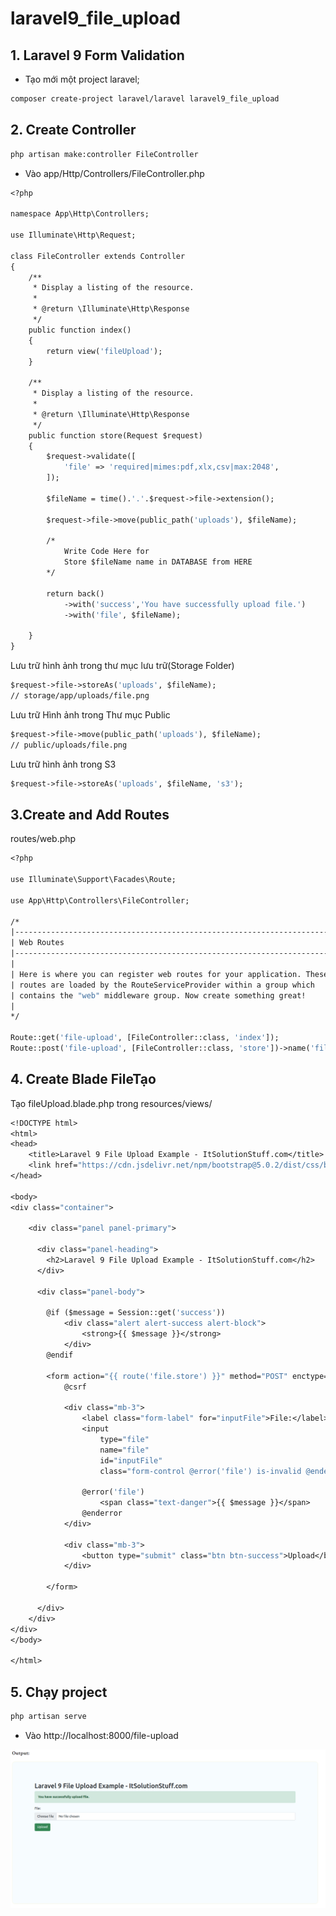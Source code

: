 # laravel9_file_upload
## 1. Laravel 9 Form Validation
- Tạo mới một project laravel;

```Dockerfile
composer create-project laravel/laravel laravel9_file_upload
```

## 2. Create Controller

```Dockerfile
php artisan make:controller FileController
```
- Vào app/Http/Controllers/FileController.php

```Dockerfile
<?php
  
namespace App\Http\Controllers;
   
use Illuminate\Http\Request;
  
class FileController extends Controller
{
    /**
     * Display a listing of the resource.
     *
     * @return \Illuminate\Http\Response
     */
    public function index()
    {
        return view('fileUpload');
    }
    
    /**
     * Display a listing of the resource.
     *
     * @return \Illuminate\Http\Response
     */
    public function store(Request $request)
    {
        $request->validate([
            'file' => 'required|mimes:pdf,xlx,csv|max:2048',
        ]);
    
        $fileName = time().'.'.$request->file->extension();  
     
        $request->file->move(public_path('uploads'), $fileName);
   
        /*  
            Write Code Here for
            Store $fileName name in DATABASE from HERE 
        */
     
        return back()
            ->with('success','You have successfully upload file.')
            ->with('file', $fileName);
   
    }
}
```

Lưu trữ hình ảnh trong thư mục lưu trữ(Storage Folder)

```Dockerfile
$request->file->storeAs('uploads', $fileName);
// storage/app/uploads/file.png
```

Lưu trữ Hình ảnh trong Thư mục Public

```Dockerfile
$request->file->move(public_path('uploads'), $fileName);
// public/uploads/file.png
```
Lưu trữ hình ảnh trong S3

```Dockerfile
$request->file->storeAs('uploads', $fileName, 's3');
```

## 3.Create and Add Routes
routes/web.php

```Dockerfile
<?php
  
use Illuminate\Support\Facades\Route;
  
use App\Http\Controllers\FileController;
  
/*
|--------------------------------------------------------------------------
| Web Routes
|--------------------------------------------------------------------------
|
| Here is where you can register web routes for your application. These
| routes are loaded by the RouteServiceProvider within a group which
| contains the "web" middleware group. Now create something great!
|
*/
  
Route::get('file-upload', [FileController::class, 'index']);
Route::post('file-upload', [FileController::class, 'store'])->name('file.store');
```
## 4. Create Blade FileTạo
Tạo  fileUpload.blade.php trong resources/views/

```Dockerfile
<!DOCTYPE html>
<html>
<head>
    <title>Laravel 9 File Upload Example - ItSolutionStuff.com</title>
    <link href="https://cdn.jsdelivr.net/npm/bootstrap@5.0.2/dist/css/bootstrap.min.css" rel="stylesheet">
</head>
      
<body>
<div class="container">
       
    <div class="panel panel-primary">
  
      <div class="panel-heading">
        <h2>Laravel 9 File Upload Example - ItSolutionStuff.com</h2>
      </div>
  
      <div class="panel-body">
       
        @if ($message = Session::get('success'))
            <div class="alert alert-success alert-block">
                <strong>{{ $message }}</strong>
            </div>
        @endif
      
        <form action="{{ route('file.store') }}" method="POST" enctype="multipart/form-data">
            @csrf
  
            <div class="mb-3">
                <label class="form-label" for="inputFile">File:</label>
                <input 
                    type="file" 
                    name="file" 
                    id="inputFile"
                    class="form-control @error('file') is-invalid @enderror">
  
                @error('file')
                    <span class="text-danger">{{ $message }}</span>
                @enderror
            </div>
   
            <div class="mb-3">
                <button type="submit" class="btn btn-success">Upload</button>
            </div>
       
        </form>
      
      </div>
    </div>
</div>
</body>
    
</html>
```

## 5. Chạy project

```Dockerfile
php artisan serve
```
-  Vào 
http://localhost:8000/file-upload

![Container](a.png)


